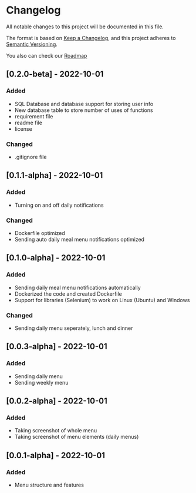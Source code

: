 # Changelog

All notable changes to this project will be documented in this file.

The format is based on [Keep a Changelog](https://keepachangelog.com/en/1.0.0/),
and this project adheres to [Semantic Versioning](https://semver.org/spec/v2.0.0.html).

You also can check our [Roadmap](https://bit.ly/bilkentsuperbot)

## [0.2.0-beta] - 2022-10-01
### Added
- SQL Database and database support for storing user info
- New database table to store number of uses of functions
- requirement file
- readme file
- license
### Changed
- .gitignore file

## [0.1.1-alpha] - 2022-10-01
### Added
- Turning on and off daily notifications
### Changed
- Dockerfile optimized
- Sending auto daily meal menu notifications optimized
## [0.1.0-alpha] - 2022-10-01
### Added
- Sending daily meal menu notifications automatically
- Dockerized the code and created Dockerfile
- Support for libraries (Selenium) to work on Linux (Ubuntu) and Windows
### Changed
- Sending daily menu seperately, lunch and dinner
## [0.0.3-alpha] - 2022-10-01
### Added
- Sending daily menu
- Sending weekly menu

## [0.0.2-alpha] - 2022-10-01
### Added
- Taking screenshot of whole menu
- Taking screenshot of menu elements (daily menus)

## [0.0.1-alpha] - 2022-10-01
### Added
- Menu structure and features
